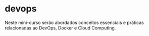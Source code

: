 # devops
Neste mini-curso serão abordados conceitos essenciais e práticas relacionadas ao DevOps, Docker e Cloud Computing.
